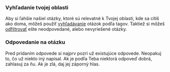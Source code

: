 ### Vyhľadanie tvojej oblasti
Aby si ľahšie našiel otázky, ktoré sú relevatné k Tvojej oblasti, kde sa cítiš ako doma, môžeš použiť [vyhľadávanie](<%= help_path + "#studying"%>) otázok podľa tagov.
Taktiež si môžeš [odfiltrovať](<%= help_path + "#studying"%>) ešte neodpovedané, alebo nevyriešené otázky.
### Odpovedanie na otázku
Pred pridaním odpovede si najprv pozri už existujúce odpovede. Neopakuj to, čo už niekto iný napísal. Ak je podľa Teba niektorá odpoveď dobrá, zahlasuj za ňu. Ak je zlá, daj jej záporný hlas.
